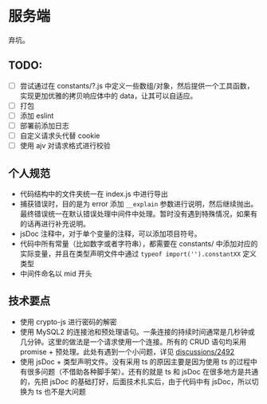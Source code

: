 # 服务端

弃坑。

## TODO:

- [ ] 尝试通过在 constants/?.js 中定义一些数组/对象，然后提供一个工具函数，实现更加优雅的拷贝响应体中的 data，让其可以自适应。
- [ ] 打包
- [ ] 添加 eslint
- [ ] 部署前添加日志
- [ ] 自定义请求头代替 cookie
- [ ] 使用 ajv 对请求格式进行校验

## 个人规范

- 代码结构中的文件夹统一在 index.js 中进行导出
- 捕获错误时，目的是为 error 添加 `__explain` 参数进行说明，然后继续抛出。最终错误统一在默认错误处理中间件中处理。暂时没有遇到特殊情况，如果有的话再进行补充说明。
- jsDoc 注释中，对于单个变量的注释，可以添加项目符号。
- 代码中所有常量（比如数字或者字符串），都需要在 constants/ 中添加对应的实际变量，并且在类型声明文件中通过 `typeof import('').constantXX` 定义类型
- 中间件命名以 mid 开头

## 技术要点

- 使用 crypto-js 进行密码的解密
- 使用 MySQL2 的连接池和预处理语句。一条连接的持续时间通常是几秒钟或几分钟。这里的做法是一个请求使用一个连接。所有的 CRUD 语句均采用 promise + 预处理。此处有遇到一个小问题，详见 [discussions/2492]
- 使用 jsDoc + 类型声明文件。没有采用 ts 的原因主要是因为使用 ts 的过程中有很多问题（不借助各种脚手架）。还有的就是 ts 和 jsDoc 在很多地方是共通的，先把 jsDoc 的基础打好，后面技术扎实后，由于代码中有 jsDoc，所以切换为 ts 也不是大问题


[discussions/2492]: https://github.com/sidorares/node-mysql2/discussions/2492
